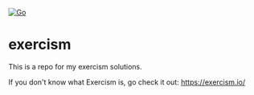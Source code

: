 [![Go](https://github.com/samharju/exercism/actions/workflows/go.yml/badge.svg?branch=main)](https://github.com/samharju/exercism/actions/workflows/go.yml)
# exercism
This is a repo for my exercism solutions.

If you don't know what Exercism is, go check it out:
https://exercism.io/
